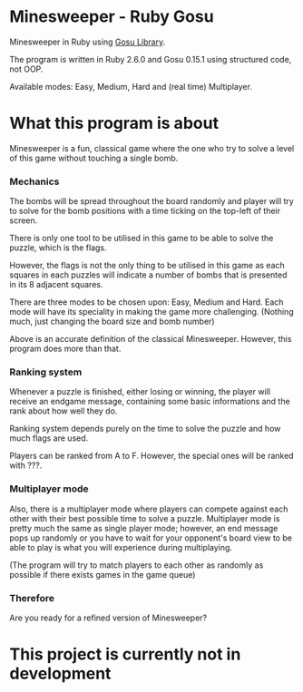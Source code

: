 # Minesweeper - Ruby Gosu
Minesweeper in Ruby using [Gosu Library](https://www.libgosu.org/).

The program is written in Ruby 2.6.0 and Gosu 0.15.1 using structured code, not OOP.

Available modes: Easy, Medium, Hard and (real time) Multiplayer.

# What this program is about
Minesweeper is a fun, classical game where the one who try to solve a level of this game without touching a single bomb.

### Mechanics
The bombs will be spread throughout the board randomly and player will try to solve for the bomb positions with a time ticking on the top-left of their screen.

There is only one tool to be utilised in this game to be able to solve the puzzle, which is the flags.

However, the flags is not the only thing to be utilised in this game as each squares in each puzzles will indicate a number of bombs that is presented in its 8 adjacent squares.

There are three modes to be chosen upon: Easy, Medium and Hard. Each mode will have its speciality in making the game more challenging.
(Nothing much, just changing the board size and bomb number)

Above is an accurate definition of the classical Minesweeper. However, this program does more than that.

### Ranking system
Whenever a puzzle is finished, either losing or winning, the player will receive an endgame message, containing some basic informations and the rank about how well they do.

Ranking system depends purely on the time to solve the puzzle and how much flags are used.

Players can be ranked from A to F. However, the special ones will be ranked with ???.

### Multiplayer mode
Also, there is a multiplayer mode where players can compete against each other with their best possible time to solve a puzzle. Multiplayer mode is pretty much the same as single player mode; however, an end message pops up randomly or you have to wait for your opponent's board view to be able to play is what you will experience during multiplaying. 

(The program will try to match players to each other as randomly as possible if there exists games in the game queue)


### Therefore
Are you ready for a refined version of Minesweeper?

# This project is currently not in development
